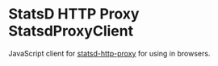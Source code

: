 # StatsD HTTP Proxy StatsdProxyClient

JavaScript client for [statsd-http-proxy](https://github.com/GoMetric/statsd-http-proxy) for using in browsers.
